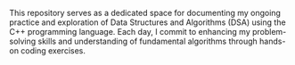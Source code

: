 <p>
  This repository serves as a dedicated space for documenting my ongoing practice and exploration of Data Structures and Algorithms (DSA) using the C++ programming language. Each day, I commit to enhancing my problem-solving skills and understanding of fundamental algorithms through hands-on coding exercises.
</p>
